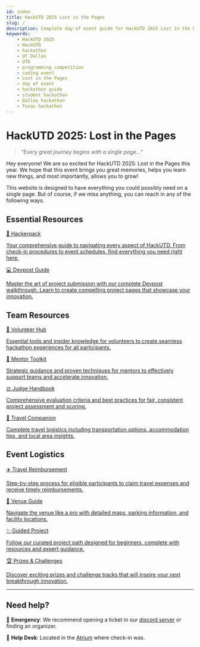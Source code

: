```yaml
---
id: index
title: HackUTD 2025 Lost in the Pages
slug: /
description: Complete day-of event guide for HackUTD 2025 Lost in the Pages hackathon. Find hackerpacks, submission guides, travel info, and everything you need for UT Dallas's premier coding competition.
keywords:
    - HackUTD 2025
    - HackUTD
    - hackathon
    - UT Dallas
    - UTD
    - programming competition
    - coding event
    - Lost in the Pages
    - day of event
    - hackathon guide
    - student hackathon
    - Dallas hackathon
    - Texas hackathon
---
```


# HackUTD 2025: Lost in the Pages

> _"Every great journey begins with a single page..."_

Hey everyone! We are so excited for HackUTD 2025: Lost in the Pages this year. We hope that this event brings you great memories, helps you learn new things, and most importantly, allows you to grow!

This website is designed to have everything you could possibly need on a single page. But of course, if we miss anything, you can reach in any of the following ways.

<h2 className="section-header">Essential Resources</h2>

<div className="primary-cards">
  <a href="/dayof/general-hackerpack" className="notion-card notion-card--primary notion-card-link">
    <div className="notion-card-header">
      <span className="notion-card-emoji">🎒</span>
      Hackerpack
    </div>
    <p className="notion-card-description">
      Your comprehensive guide to navigating every aspect of HackUTD. From check-in procedures to event schedules, find everything you need right here.
    </p>
  </a>
  
  <a href="/dayof/devpost-guide" className="notion-card notion-card--primary notion-card-link">
    <div className="notion-card-header">
      <span className="notion-card-emoji">💻</span>
      Devpost Guide
    </div>
    <p className="notion-card-description">
      Master the art of project submission with our complete Devpost walkthrough. Learn to create compelling project pages that showcase your innovation.
    </p>
  </a>
</div>

<h2 className="section-header">Team Resources</h2>

<div className="custom-card-grid">
  <a href="/dayof/volunteer-hackerpack" className="notion-card notion-card--volunteer notion-card-link">
    <div className="notion-card-header">
      <span className="notion-card-emoji">🙋</span>
      Volunteer Hub
    </div>
    <p className="notion-card-description">
      Essential tools and insider knowledge for volunteers to create seamless hackathon experiences for all participants.
    </p>
  </a>
  
  <a href="/dayof/mentor-guide" className="notion-card notion-card--volunteer notion-card-link">
    <div className="notion-card-header">
      <span className="notion-card-emoji">🎯</span>
      Mentor Toolkit
    </div>
    <p className="notion-card-description">
      Strategic guidance and proven techniques for mentors to effectively support teams and accelerate innovation.
    </p>
  </a>
  
  <a href="/dayof/judge-guide" className="notion-card notion-card--volunteer notion-card-link">
    <div className="notion-card-header">
      <span className="notion-card-emoji">⚖️</span>
      Judge Handbook
    </div>
    <p className="notion-card-description">
      Comprehensive evaluation criteria and best practices for fair, consistent project assessment and scoring.
    </p>
  </a>
  
  <a href="/dayof/travel-guide" className="notion-card notion-card--volunteer notion-card-link">
    <div className="notion-card-header">
      <span className="notion-card-emoji">🧳</span>
      Travel Companion
    </div>
    <p className="notion-card-description">
      Complete travel logistics including transportation options, accommodation tips, and local area insights.
    </p>
  </a>
</div>

<h2 className="section-header">Event Logistics</h2>

<div className="custom-card-grid">
  <a href="/dayof/travel-reimbursement" className="notion-card notion-card--travel notion-card-link">
    <div className="notion-card-header">
      <span className="notion-card-emoji">✈️</span>
      Travel Reimbursement
    </div>
    <p className="notion-card-description">
      Step-by-step process for eligible participants to claim travel expenses and receive timely reimbursements.
    </p>
  </a>
  
  <a href="/dayof/venue-parking" className="notion-card notion-card--travel notion-card-link">
    <div className="notion-card-header">
      <span className="notion-card-emoji">🏢</span>
      Venue Guide
    </div>
    <p className="notion-card-description">
      Navigate the venue like a pro with detailed maps, parking information, and facility locations.
    </p>
  </a>
  
  <a href="/dayof/guided-project" className="notion-card notion-card--guide notion-card-link">
    <div className="notion-card-header">
      <span className="notion-card-emoji">✨</span>
      Guided Project
    </div>
    <p className="notion-card-description">
      Follow our curated project path designed for beginners, complete with resources and expert guidance.
    </p>
  </a>
  
  <a href="/dayof/prizes-challenges" className="notion-card notion-card--prizes notion-card-link">
    <div className="notion-card-header">
      <span className="notion-card-emoji">🏆</span>
      Prizes & Challenges
    </div>
    <p className="notion-card-description">
      Discover exciting prizes and challenge tracks that will inspire your next breakthrough innovation.
    </p>
  </a>
</div>

---

<div style={{textAlign: 'center', marginTop: '48px', padding: '24px', background: 'rgba(0,0,0,0.1)', borderRadius: '12px', border: '1px solid rgba(255,255,255,0.1)'}}>

## **Need help?**

🚨 **Emergency**: We recommend opening a ticket in our [discord server](https://discord.gg/sCJb7J98QD) or finding an organizer.

📍 **Help Desk**: Located in the [Atrium](../dayof/venue-parking.md) where check-in was.

</div>

